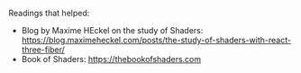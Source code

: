 Readings that helped:

- Blog by Maxime HEckel on the study of Shaders: https://blog.maximeheckel.com/posts/the-study-of-shaders-with-react-three-fiber/
- Book of Shaders: https://thebookofshaders.com